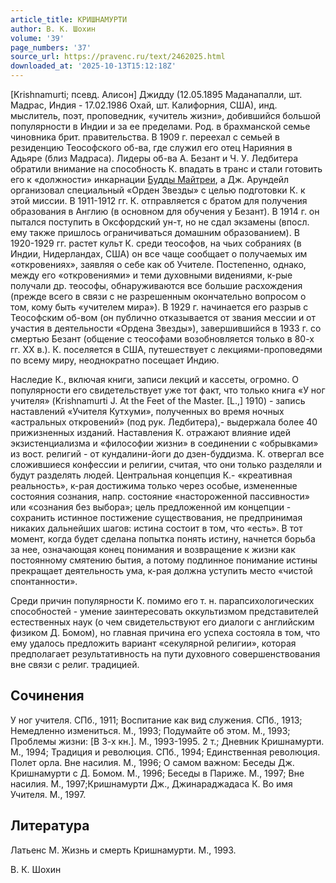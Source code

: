 ```yaml
---
article_title: КРИШНАМУРТИ
author: В. К. Шохин
volume: '39'
page_numbers: '37'
source_url: https://pravenc.ru/text/2462025.html
downloaded_at: '2025-10-13T15:12:18Z'
---
```


[Krishnamurti; псевд. Алисон] Джидду (12.05.1895 Маданапалли, шт. Мадрас, Индия - 17.02.1986 Охай, шт. Калифорния, США), инд. мыслитель, поэт, проповедник, «учитель жизни», добившийся большой популярности в Индии и за ее пределами. Род. в брахманской семье чиновника брит. правительства. В 1909 г. переехал с семьей в резиденцию Теософского об-ва, где служил его отец Нарияния в Адьяре (близ Мадраса). Лидеры об-ва А. Безант и Ч. У. Ледбитера обратили внимание на способность К. впадать в транс и стали готовить его к «должности» инкарнации [Будды Майтреи](<https://pravenc.ru/text/Будды Майтреи.html>), а Дж. Арундейл организовал специальный «Орден Звезды» с целью подготовки К. к этой миссии. В 1911-1912 гг. К. отправляется с братом для получения образования в Англию (в основном для обучения у Безант). В 1914 г. он пытался поступить в Оксфордский ун-т, но не сдал экзамены (впосл. ему также пришлось ограничиваться домашним образованием). В 1920-1929 гг. растет культ К. среди теософов, на чьих собраниях (в Индии, Нидерландах, США) он все чаще сообщает о получаемых им «откровениях», заявляя о себе как об Учителе. Постепенно, однако, между его «откровениями» и теми духовными видениями, к-рые получали др. теософы, обнаруживаются все большие расхождения (прежде всего в связи с не разрешенным окончательно вопросом о том, кому быть «учителем мира»). В 1929 г. начинается его разрыв с Теософским об-вом (он публично отказывается от звания мессии и от участия в деятельности «Ордена Звезды»), завершившийся в 1933 г. со смертью Безант (общение с теософами возобновляется только в 80-х гг. XX в.). К. поселяется в США, путешествует с лекциями-проповедями по всему миру, неоднократно посещает Индию.

Наследие К., включая книги, записи лекций и кассеты, огромно. О популярности его свидетельствует уже тот факт, что только книга «У ног учителя» (Krishnamurti J. At the Feet of the Master. [L.,] 1910) - запись наставлений «Учителя Кутхуми», полученных во время ночных «астральных откровений» (под рук. Ледбитера),- выдержала более 40 прижизненных изданий. Наставления К. отражают влияние идей экзистенциализма и «философии жизни» в соединении с «обрывками» из вост. религий - от кундалини-йоги до дзен-буддизма. К. отвергал все сложившиеся конфессии и религии, считая, что они только разделяли и будут разделять людей. Центральная концепция К.- «креативная реальность», к-рая достижима только через особые, измененные состояния сознания, напр. состояние «настороженной пассивности» или «сознания без выбора»; цель предложенной им концепции - сохранить истинное постижение существования, не предпринимая никаких дальнейших шагов: истина состоит в том, что «есть». В тот момент, когда будет сделана попытка понять истину, начнется борьба за нее, означающая конец понимания и возвращение к жизни как постоянному смятению бытия, а потому подлинное понимание истины прекращает деятельность ума, к-рая должна уступить место «чистой спонтанности».

Среди причин популярности К. помимо его т. н. парапсихологических способностей - умение заинтересовать оккультизмом представителей естественных наук (о чем свидетельствуют его диалоги с английским физиком Д. Бомом), но главная причина его успеха состояла в том, что ему удалось предложить вариант «секулярной религии», которая предполагает результативность на пути духовного совершенствования вне связи с религ. традицией.

## Сочинения

У ног учителя. СПб., 1911; Воспитание как вид служения. СПб., 1913; Немедленно измениться. М., 1993; Подумайте об этом. М., 1993; Проблемы жизни: [В 3-х кн.]. М., 1993-1995. 2 т.; Дневник Кришнамурти. М., 1994; Традиция и революция. СПб., 1994; Единственная революция. Полет орла. Вне насилия. М., 1996; О самом важном: Беседы Дж. Кришнамурти с Д. Бомом. М., 1996; Беседы в Париже. М., 1997; Вне насилия. М., 1997;Кришнамурти Дж., Джинараджадаса К. Во имя Учителя. М., 1997.

## Литература

Латьенс М. Жизнь и смерть Кришнамурти. М., 1993.

В. К. Шохин
